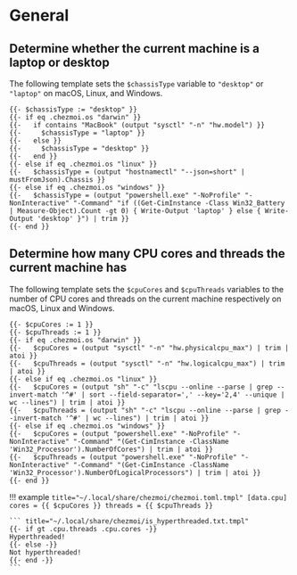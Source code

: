 # General

## Determine whether the current machine is a laptop or desktop

The following template sets the `$chassisType` variable to `"desktop"` or
`"laptop"` on macOS, Linux, and Windows.

```
{{- $chassisType := "desktop" }}
{{- if eq .chezmoi.os "darwin" }}
{{-   if contains "MacBook" (output "sysctl" "-n" "hw.model") }}
{{-     $chassisType = "laptop" }}
{{-   else }}
{{-     $chassisType = "desktop" }}
{{-   end }}
{{- else if eq .chezmoi.os "linux" }}
{{-   $chassisType = (output "hostnamectl" "--json=short" | mustFromJson).Chassis }}
{{- else if eq .chezmoi.os "windows" }}
{{-   $chassisType = (output "powershell.exe" "-NoProfile" "-NonInteractive" "-Command" "if ((Get-CimInstance -Class Win32_Battery | Measure-Object).Count -gt 0) { Write-Output 'laptop' } else { Write-Output 'desktop' }") | trim }}
{{- end }}
```

## Determine how many CPU cores and threads the current machine has

The following template sets the `$cpuCores` and `$cpuThreads` variables to the
number of CPU cores and threads on the current machine respectively on
macOS, Linux and Windows.

```
{{- $cpuCores := 1 }}
{{- $cpuThreads := 1 }}
{{- if eq .chezmoi.os "darwin" }}
{{-   $cpuCores = (output "sysctl" "-n" "hw.physicalcpu_max") | trim | atoi }}
{{-   $cpuThreads = (output "sysctl" "-n" "hw.logicalcpu_max") | trim | atoi }}
{{- else if eq .chezmoi.os "linux" }}
{{-   $cpuCores = (output "sh" "-c" "lscpu --online --parse | grep --invert-match '^#' | sort --field-separator=',' --key='2,4' --unique | wc --lines") | trim | atoi }}
{{-   $cpuThreads = (output "sh" "-c" "lscpu --online --parse | grep --invert-match '^#' | wc --lines") | trim | atoi }}
{{- else if eq .chezmoi.os "windows" }}
{{-   $cpuCores = (output "powershell.exe" "-NoProfile" "-NonInteractive" "-Command" "(Get-CimInstance -ClassName 'Win32_Processor').NumberOfCores") | trim | atoi }}
{{-   $cpuThreads = (output "powershell.exe" "-NoProfile" "-NonInteractive" "-Command" "(Get-CimInstance -ClassName 'Win32_Processor').NumberOfLogicalProcessors") | trim | atoi }}
{{- end }}
```

!!! example
    ``` title="~/.local/share/chezmoi/chezmoi.toml.tmpl"
    [data.cpu]
    cores = {{ $cpuCores }}
    threads = {{ $cpuThreads }}
    ```

    ``` title="~/.local/share/chezmoi/is_hyperthreaded.txt.tmpl"
    {{- if gt .cpu.threads .cpu.cores -}}
    Hyperthreaded!
    {{- else -}}
    Not hyperthreaded!
    {{- end -}}
    ```
